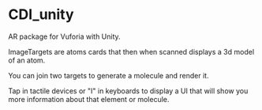 # CDI_unity

AR package for Vuforia with Unity. 

ImageTargets are atoms cards that then when scanned displays a 3d model of an atom.

You can join two targets to generate a molecule and render it.

Tap in tactile devices or "I" in keyboards to display a UI that will show you more information about that element or molecule.

